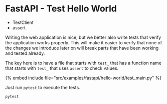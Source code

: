 # FastAPI -  Test Hello World

* TestClient
* assert

Writing the web application is nice, but we better also write tests that verify the application works properly.
This will make it easier to verify that none of the changes we introduce later on will break parts that have been
working and tested already.

The key here is to have a file that starts with `test_` that has a function name that starts with `test_` that uses `assert` to check values.

{% embed include file="src/examples/fastapi/hello-world/test_main.py" %}

Just run `pytest` to execute the tests.

```
pytest
```


